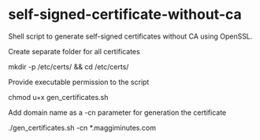 # self-signed-certificate-without-ca
Shell script to generate self-signed certificates without CA using OpenSSL.

Create separate folder for all certificates

   mkdir -p /etc/certs/ && cd /etc/certs/

Provide executable permission to the script
          
   chmod u+x gen_certificates.sh
    
Add domain name as a -cn parameter for generation the certificate
          
   ./gen_certificates.sh -cn *.maggiminutes.com
